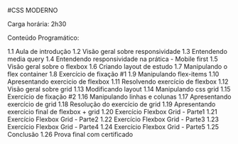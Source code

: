 #CSS MODERNO

Carga horária: 2h30

Conteúdo Programático:

1.1 Aula de introdução
1.2 Visão geral sobre responsividade
1.3 Entendendo media query
1.4 Entendendo responsividade na prática - Mobile first
1.5 Visão geral sobre o flexbox
1.6 Criando layout de estudo
1.7 Manipulando o flex container
1.8 Exercício de fixação #1
1.9 Manipulando flex-items
1.10 Apresentando exercicio de flexbox
1.11 Resolvendo exercício de flexbox
1.12 Visão geral sobre grid
1.13 Modificando layout
1.14 Manipulando css grid
1.15 Exercício de fixação #2
1.16 Manipulando linhas e colunas
1.17 Apresentando exercício de grid
1.18 Resolução do exercício de grid
1.19 Apresentando exercício final de flexbox + grid
1.20 Exercício Flexbox Grid - Parte1
1.21 Exercício Flexbox Grid - Parte2
1.22 Exercício Flexbox Grid - Parte3
1.23 Exercício Flexbox Grid - Parte4
1.24 Exercício Flexbox Grid - Parte5
1.25 Conclusão
1.26 Prova final com certificado
